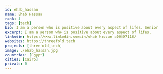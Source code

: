 ```yaml
---
id: ehab_hassan
name: Ehab Hassan
rank: 3
tags: [tech]
bio: I am a person who is positive about every aspect of lifes. Senior Graphic Designer & Webdeveloper fell in love with Threefold I dream about a world where everyone can be happy.
excerpt: I am a person who is positive about every aspect of lifes.
linkedin: https://www.linkedin.com/in/ehab-hassan-a00897116/
websites: https://threefold.tech
projects: [threefold_tech]
image: ./ehab_hassan.jpg
countries: [Egypt]
cities: [Cairo]
private: 0
---
```

